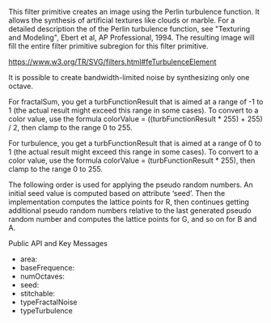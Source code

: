 This filter primitive creates an image using the Perlin turbulence function. It allows the synthesis of artificial textures like clouds or marble. For a detailed description the of the Perlin turbulence function, see "Texturing and Modeling", Ebert et al, AP Professional, 1994. The resulting image will fill the entire filter primitive subregion for this filter primitive.

https://www.w3.org/TR/SVG/filters.html#feTurbulenceElement

It is possible to create bandwidth-limited noise by synthesizing only one octave.

For fractalSum, you get a turbFunctionResult that is aimed at a range of -1 to 1 (the actual result might exceed this range in some cases). To convert to a color value, use the formula colorValue = ((turbFunctionResult * 255) + 255) / 2, then clamp to the range 0 to 255.

For turbulence, you get a turbFunctionResult that is aimed at a range of 0 to 1 (the actual result might exceed this range in some cases). To convert to a color value, use the formula colorValue = (turbFunctionResult * 255), then clamp to the range 0 to 255.

The following order is used for applying the pseudo random numbers. An initial seed value is computed based on attribute ‘seed’. Then the implementation computes the lattice points for R, then continues getting additional pseudo random numbers relative to the last generated pseudo random number and computes the lattice points for G, and so on for B and A.

Public API and Key Messages

- area:  
- baseFrequence:
- numOctaves:
- seed:
- stitchable:
- typeFractalNoise
- typeTurbulence